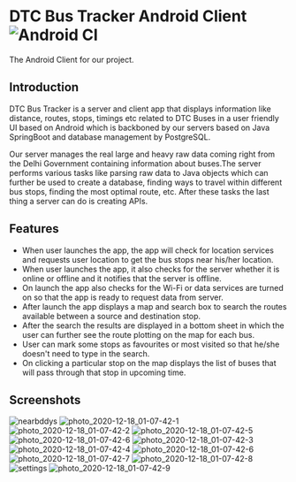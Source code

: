 # DTC Bus Tracker Android Client ![Android CI](https://github.com/delhitransit/delhitransit-android/workflows/Android%20CI/badge.svg)

The Android Client for our project.

## Introduction
DTC Bus Tracker is a server and client app that displays information like distance, routes, stops,
timings etc related to DTC Buses in a user friendly UI based on Android which is backboned by
our servers based on Java SpringBoot and database management by PostgreSQL.

Our server manages the real large and heavy raw data coming right from the Delhi Government
containing information about buses.The server performs various tasks like parsing raw data to
Java objects which can further be used to create a database, finding ways to travel within different
bus stops, finding the most optimal route, etc. After these tasks the last thing a server can do is
creating APIs.

## Features
- When user launches the app, the app will check for location services and requests user location to get the bus stops near his/her location.
- When user launches the app, it also checks for the server whether it is online or offline and it notifies that the server is offline.
- On launch the app also checks for the Wi-Fi or data services are turned on so that the app is ready to request data from server.
- After launch the app displays a map and search box to search the routes available between a source and destination stop.
- After the search the results are displayed in a bottom sheet in which the user can further see the route plotting on the map for each bus.
- User can mark some stops as favourites or most visited so that he/she doesn't need to type in the search.
- On clicking a particular stop on the map displays the list of buses that will pass through that stop in upcoming time.

## Screenshots

![nearbddys](https://user-images.githubusercontent.com/31047659/102539313-8515af00-40d3-11eb-9831-3e9dd909ba24.jpg)
![photo_2020-12-18_01-07-42-1](https://user-images.githubusercontent.com/31047659/102537303-c9ec1680-40d0-11eb-893a-8b1602bc66de.jpg)
![photo_2020-12-18_01-07-42-2](https://user-images.githubusercontent.com/31047659/102537307-ca84ad00-40d0-11eb-8a48-98e64e157884.jpg)
![photo_2020-12-18_01-07-42-5](https://user-images.githubusercontent.com/31047659/102537322-cf496100-40d0-11eb-864f-30735c6beba8.jpg)
![photo_2020-12-18_01-07-42-6](https://user-images.githubusercontent.com/31047659/102537327-cfe1f780-40d0-11eb-9241-6ea150784756.jpg)
![photo_2020-12-18_01-07-42-3](https://user-images.githubusercontent.com/31047659/102537966-af666d00-40d1-11eb-9df3-8345fc51822f.jpg)
![photo_2020-12-18_01-07-42-4](https://user-images.githubusercontent.com/31047659/102537973-b1303080-40d1-11eb-8aca-254cbaedb4a2.jpg)
![photo_2020-12-18_01-07-42-6](https://user-images.githubusercontent.com/31047659/102537983-b2615d80-40d1-11eb-8844-78a0c853f7e1.jpg)
![photo_2020-12-18_01-07-42-7](https://user-images.githubusercontent.com/31047659/102537992-b4c3b780-40d1-11eb-934c-9c328b231063.jpg)
![photo_2020-12-18_01-07-42-8](https://user-images.githubusercontent.com/31047659/102537995-b5f4e480-40d1-11eb-88d1-4009503b6dce.jpg)
![settings](https://user-images.githubusercontent.com/31047659/102538441-47fced00-40d2-11eb-8d86-ec58fb7d6430.jpg)
![photo_2020-12-18_01-07-42-9](https://user-images.githubusercontent.com/31047659/102538000-b7bea800-40d1-11eb-9d11-c94447399c8c.jpg)
